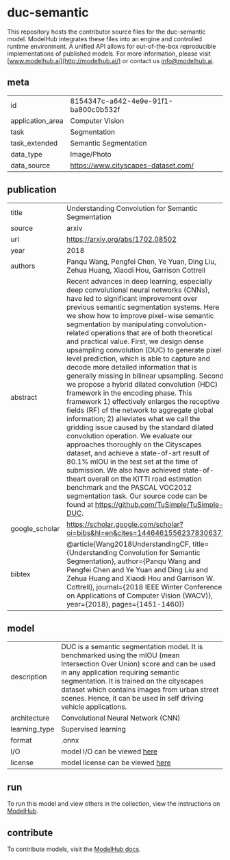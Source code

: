 # duc-semantic
This repository hosts the contributor source files for the duc-semantic model. ModelHub integrates these files into an engine and controlled runtime environment. A unified API allows for out-of-the-box reproducible implementations of published models. For more information, please visit [www.modelhub.ai](http://modelhub.ai/) or contact us [info@modelhub.ai](mailto:info@modelhub.ai).
## meta
| | |
|-|-|
| id | 8154347c-a642-4e9e-91f1-ba800c0b532f | 
| application_area | Computer Vision | 
| task | Segmentation | 
| task_extended | Semantic Segmentation | 
| data_type | Image/Photo | 
| data_source | https://www.cityscapes-dataset.com/ | 
## publication
| | |
|-|-|
| title | Understanding Convolution for Semantic Segmentation | 
| source | arxiv | 
| url | https://arxiv.org/abs/1702.08502 | 
| year | 2018 | 
| authors | Panqu Wang, Pengfei Chen, Ye Yuan, Ding Liu, Zehua Huang, Xiaodi Hou, Garrison Cottrell | 
| abstract | Recent advances in deep learning, especially deep convolutional neural networks (CNNs), have led to significant improvement over previous semantic segmentation systems. Here we show how to improve pixel-wise semantic segmentation by manipulating convolution-related operations that are of both theoretical and practical value. First, we design dense upsampling convolution (DUC) to generate pixel-level prediction, which is able to capture and decode more detailed information that is generally missing in bilinear upsampling. Second, we propose a hybrid dilated convolution (HDC) framework in the encoding phase. This framework 1) effectively enlarges the receptive fields (RF) of the network to aggregate global information; 2) alleviates what we call the gridding issue caused by the standard dilated convolution operation. We evaluate our approaches thoroughly on the Cityscapes dataset, and achieve a state-of-art result of 80.1% mIOU in the test set at the time of submission. We also have achieved state-of-theart overall on the KITTI road estimation benchmark and the PASCAL VOC2012 segmentation task. Our source code can be found at https://github.com/TuSimple/TuSimple-DUC. | 
| google_scholar | https://scholar.google.com/scholar?oi=bibs&hl=en&cites=14464615562378306377 | 
| bibtex | @article{Wang2018UnderstandingCF, title={Understanding Convolution for Semantic Segmentation}, author={Panqu Wang and Pengfei Chen and Ye Yuan and Ding Liu and Zehua Huang and Xiaodi Hou and Garrison W. Cottrell}, journal={2018 IEEE Winter Conference on Applications of Computer Vision (WACV)}, year={2018}, pages={1451-1460}} | 
## model
| | |
|-|-|
| description | DUC is a semantic segmentation model. It is benchmarked using the mIOU (mean Intersection Over Union) score and can be used in any application requiring semantic segmentation. It is trained on the cityscapes dataset which contains images from urban street scenes. Hence, it can be used in self driving vehicle applications. | 
| architecture | Convolutional Neural Network (CNN) | 
| learning_type | Supervised learning | 
| format | .onnx | 
| I/O | model I/O can be viewed [here](contrib_src/model/config.json) | 
| license | model license can be viewed [here](contrib_src/license/model) | 
## run
To run this model and view others in the collection, view the instructions on [ModelHub](http://app.modelhub.ai/).
## contribute
To contribute models, visit the [ModelHub docs](https://modelhub.readthedocs.io/en/latest/).

